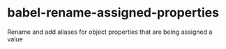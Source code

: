 # babel-rename-assigned-properties
Rename and add aliases for object properties that are being assigned a value
